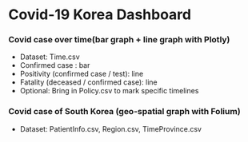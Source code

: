 # Covid-19 Korea Dashboard



### Covid case over time(bar graph + line graph with Plotly)

- Dataset: Time.csv
- Confirmed case : bar
- Positivity (confirmed case / test): line
- Fatality (deceased / confirmed case): line
- Optional: Bring in Policy.csv to mark specific timelines



### Covid case of South Korea (geo-spatial graph with Folium)

- Dataset: PatientInfo.csv, Region.csv, TimeProvince.csv

